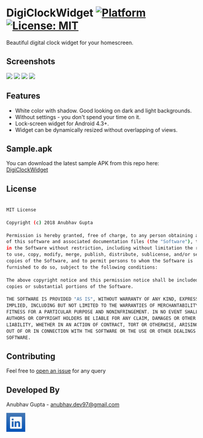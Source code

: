 # DigiClockWidget  [![Platform](https://img.shields.io/badge/Platform-Android-green.svg)]()  [![License: MIT](https://img.shields.io/badge/License-MIT-red.svg)](https://opensource.org/licenses/MIT)

Beautiful digital clock widget for your homescreen.

## Screenshots

 <img src="https://raw.githubusercontent.com/gupta1anubhav/DigiClockWidget/master/Screenshots/Screenshot_2018-06-03-01-50-11-259_com.anubhav87.clockwidget.png" width="200"/>   <img 
 src="https://raw.githubusercontent.com/gupta1anubhav/DigiClockWidget/master/Screenshots/Screenshot_2018-06-03-01-59-16-182_com.miui.home.png"  width="200"/>   <img 
 src="https://raw.githubusercontent.com/gupta1anubhav/DigiClockWidget/master/Screenshots/Screenshot_2018-06-03-01-46-07-864_com.miui.home.png" width="200"/>   <img 
 src="https://raw.githubusercontent.com/gupta1anubhav/DigiClockWidget/master/Screenshots/Screenshot_2018-06-03-01-55-50-684_com.miui.home.png"  width="200"/>

## Features
 
 * White color with shadow. Good looking on dark and light backgrounds.
 * Without settings - you don't spend your time on it.
 * Lock-screen widget for Android 4.3+.
 * Widget can be dynamically resized without overlapping of views. 


## Sample.apk
You can download the latest sample APK from this repo here: [DigiClockWidget](https://github.com/gupta1anubhav/DigiClockWidget/tree/master/Sample/Sample.apk)

License
-------
```sh

MIT License

Copyright (c) 2018 Anubhav Gupta

Permission is hereby granted, free of charge, to any person obtaining a copy
of this software and associated documentation files (the "Software"), to deal
in the Software without restriction, including without limitation the rights
to use, copy, modify, merge, publish, distribute, sublicense, and/or sell
copies of the Software, and to permit persons to whom the Software is
furnished to do so, subject to the following conditions:

The above copyright notice and this permission notice shall be included in all
copies or substantial portions of the Software.

THE SOFTWARE IS PROVIDED "AS IS", WITHOUT WARRANTY OF ANY KIND, EXPRESS OR
IMPLIED, INCLUDING BUT NOT LIMITED TO THE WARRANTIES OF MERCHANTABILITY,
FITNESS FOR A PARTICULAR PURPOSE AND NONINFRINGEMENT. IN NO EVENT SHALL THE
AUTHORS OR COPYRIGHT HOLDERS BE LIABLE FOR ANY CLAIM, DAMAGES OR OTHER
LIABILITY, WHETHER IN AN ACTION OF CONTRACT, TORT OR OTHERWISE, ARISING FROM,
OUT OF OR IN CONNECTION WITH THE SOFTWARE OR THE USE OR OTHER DEALINGS IN THE
SOFTWARE.

```

## Contributing

Feel free to [open an issue](https://github.com/gupta1anubhav/DigiClockWidget/issues) for any query

Developed By
--------------------

Anubhav Gupta - <anubhav.dev97@gmail.com>

<a href="https://www.linkedin.com/in/anubhav-gupta-217a87121/">
  <img alt="Follow me on linked In"
   src="https://github.com/faheema/img/blob/master/ln.png"  height="50" width="50"/>
